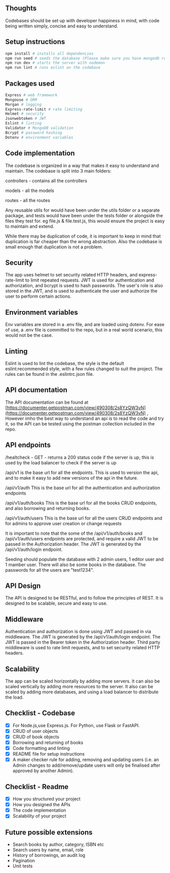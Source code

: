 ## Thoughts

Codebases should be set up with developer happiness in mind, with code being written simply, concise and easy to understand.

## Setup instructions

```bash
npm install # installs all dependencies
npm run seed # seeds the database (Please make sure you have mongodb running on localhost:27017)
npm run dev # starts the server with nodemon
npm run lint # runs eslint on the codebase
```

## Packages used

```bash
Express # web framework
Mongoose # ORM
Morgan # logging
Express-rate-limit # rate limiting
Helmet # security
Jsonwebtoken # JWT
Eslint # linting
Validator # MongoDB validation
Bcrypt # password hashing
Dotenv # environment variables
```

## Code implementation

The codebase is organized in a way that makes it easy to understand and maintain. The codebase is split into 3 main folders:

controllers - contains all the controllers

models - all the models

routes - all the routes

Any reusable utils for would have been under the utils folder or a separate package, and tests would have been under the tests folder or alongside the files they test for. eg file.js & file.test.js, this would ensure the project is easy to maintain and extend.

While there may be duplication of code, it is important to keep in mind that duplication is far cheaper than the wrong abstraction. Also the codebase is small enough that duplication is not a problem.

## Security

The app uses helmet to set security related HTTP headers, and express-rate-limit to limit repeated requests. JWT is used for authentication and authorization, and bcrypt is used to hash passwords. The user's role is also stored in the JWT, and is used to authenticate the user and authorize the user to perform certain actions.

## Environment variables

Env variables are stored in a .env file, and are loaded using dotenv. For ease of use, a .env file is committed to the repo, but in a real world scenario, this would not be the case.

## Linting

Eslint is used to lint the codebase, the style is the default eslint:recommended style, with a few rules changed to suit the project. The rules can be found in the .eslintrc.json file.

## API documentation

The API documentation can be found at [https://documenter.getpostman.com/view/490308/2s8YzQW3vN](https://documenter.getpostman.com/view/490308/2s8YzQW3vN)
, However imho the best way to understand an api is to read the code and try it, so the API can be tested using the postman collection included in the repo.

## API endpoints

/healtcheck - GET - returns a 200 status code if the server is up, this is used by the load balancer to check if the server is up

/api/v1 is the base url for all the endpoints. This is used to version the api, and to make it easy to add new versions of the api in the future.

/api/v1/auth This is the base url for all the authentication and authorization endpoints

/api/v1/auth/books This is the base url for all the books CRUD endpoints, and also borrowing and returning books.

/api/v1/auth/users This is the base url for all the users CRUD endpoints and for admins to approve user creation or change requests

It is important to note that the some of the /api/v1/auth/books and /api/v1/auth/users endpoints are protected, and require a valid JWT to be passed in the Authorization header. The JWT is generated by the /api/v1/auth/login endpoint.

Seeding should populate the database with 2 admin users, 1 editor user and 1 mamber user. There will also be some books in the database. The passwords for all the users are "test1234".

## API Design

The API is designed to be RESTful, and to follow the principles of REST. It is designed to be scalable, secure and easy to use.

## Middleware

Authentication and authorization is done using JWT and passed in via middleware. The JWT is generated by the /api/v1/auth/login endpoint. The JWT is passed in the Bearer token in the Authorization header. Third party middleware is used to rate limit requests, and to set security related HTTP headers.

## Scalability

The app can be scaled horizontally by adding more servers. It can also be scaled vertically by adding more resources to the server. It also can be scaled by adding more databases, and using a load balancer to distribute the load.

## Checklist - Codebase

- [x] For Node.js,use Express.js. For Python, use Flask or FastAPI.
- [x] CRUD of user objects
- [x] CRUD of book objects
- [x] Borrowing and returning of books
- [x] Code formatting and linting
- [x] README file for setup instructions
- [x] A maker checker rule for adding, removing and updating users (i.e. an Admin changes to add/remove/update users will only be finalised after approved by another Admin).

## Checklist - Readme

- [x] How you structured your project
- [x] How you designed the APIs
- [x] The code implementation
- [x] Scalability of your project

## Future possible extensions

- Search books by author, category, ISBN etc
- Search users by name, email, role
- History of borrowings, an audit log
- Pagination
- Unit tests
